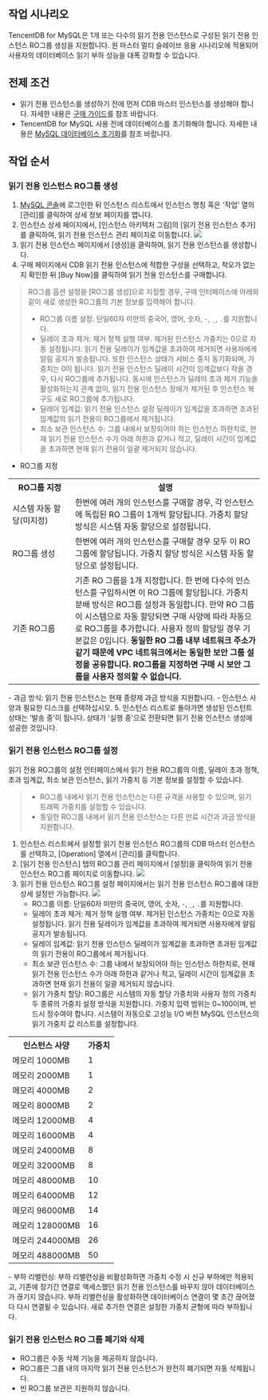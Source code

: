 ## 작업 시나리오
TencentDB for MySQL은 1개 또는 다수의 읽기 전용 인스턴스로 구성된 읽기 전용 인스턴스 RO그룹 생성을 지원합니다. 원 마스터 멀티 슬레이브 응용 시나리오에 적용되어 사용자의 데이터베이스 읽기 부하 성능을 대폭 강화할 수 있습니다.

## 전제 조건
- 읽기 전용 인스턴스를 생성하기 전에 먼저 CDB 마스터 인스턴스를 생성해야 합니다. 자세한 내용은 [구매 가이드](https://intl.cloud.tencent.com/document/product/236/5160)를 참조 바랍니다.
- TencentDB for MySQL 사용 전에 데이터베이스를 초기화해야 합니다. 자세한 내용은 [MySQL 데이터베이스 초기화](https://intl.cloud.tencent.com/document/product/236/3128)를 참조 바랍니다.

## 작업 순서

### 읽기 전용 인스턴스 RO그룹 생성
1. [MySQL 콘솔](https://console.cloud.tencent.com/cdb/ )에 로그인한 뒤 인스턴스 리스트에서 인스턴스 명칭 혹은 '작업' 열의 [관리]를 클릭하여 상세 정보 페이지를 엽니다.
2. 인스턴스 상세 페이지에서, [인스턴스 아키텍처 그림]의 [읽기 전용 인스턴스 추가]를 클릭하여, 읽기 전용 인스턴스 관리 페이지로 이동합니다.
![](https://main.qcloudimg.com/raw/83e817ae1b9205d6cdf061684f7d3c12.png)
3. 읽기 전용 인스턴스 페이지에서 [생성]을 클릭하여, 읽기 전용 인스턴스를 생성합니다.
4. 구매 페이지에서 CDB 읽기 전용 인스턴스에 적합한 구성을 선택하고, 착오가 없는지 확인한 뒤 [Buy Now]를 클릭하여 읽기 전용 인스턴스를 구매합니다.
> RO그룹 옵션 설정을 [RO그룹 생성]으로 지정할 경우, 구매 인터페이스에 아래와 같이 새로 생성한 RO그룹의 기본 정보를 입력해야 합니다.
>- RO그룹 이름 설정: 단일60자 미만의 중국어, 영어, 숫자, `-`, `_`, `.`를 지원합니다.
>- 딜레이 초과 제거: 제거 정책 실행 여부. 제거된 인스턴스 가중치는 0으로 자동 설정됩니다. 읽기 전용 딜레이가 임계값을 초과하여 제거되면 사용자에게 알림 공지가 발송됩니다. 또한 인스턴스 상태가 서비스 중지 동기화되며, 가중치는 0이 됩니다. 읽기 전용 인스턴스 딜레이 시간이 임계값보다 작을 경우, 다시 RO그룹에 추가됩니다. 동시에 인스턴스가 딜레이 초과 제거 기능을 활성화하는지 관계 없이, 읽기 전용 인스턴스 장애가 제거된 후 인스턴스 복구도 새로 RO그룹에 추가됩니다.
>- 딜레이 임계값: 읽기 전용 인스턴스 설정 딜레이가 임계값을 초과하면 초과된 임계값의 읽기 전용이 RO그룹에서 제거됩니다.
>- 최소 보관 인스턴스 수: 그룹 내에서 보장되어야 하는 인스턴스 하한치로, 현재 읽기 전용 인스턴스 수가 아래 하한과 같거나 적고, 딜레이 시간이 임계값을 초과하면 현재 읽기 전용이 일괄 제거되지 않습니다.
>
>[](https://main.qcloudimg.com/raw/080eae0860b13115d0151f4414c4b63a.png)
>
 - RO그룹 지정
 <table>
  <tr>
    <th width="25%">RO그룹 지정</th>
    <th width="75%">설명</th>
  </tr>
  <tr>
    <td>시스템 자동 할당(미지정)</td>
    <td>한번에 여러 개의 인스턴스를 구매할 경우, 각 인스턴스에 독립된 RO 그룹이 1개씩 할당됩니다. 가중치 할당 방식은 시스템 자동 할당으로 설정됩니다.</td>
  </tr>
  <tr>
    <td>RO그룹 생성</td>
    <td>한번에 여러 개의 인스턴스를 구매할 경우 모두 이 RO그룹에 할당됩니다. 가중치 할당 방식은 시스템 자동 할당으로 설정됩니다.</td>
  </tr>
  <tr>
    <td>기존 RO그룹</td>
    <td>기존 RO 그룹을 1개 지정합니다. 한 번에 다수의 인스턴스를 구입하시면 이 RO 그룹에 할당됩니다. 가중치 분배 방식은 RO그룹 설정과 동일합니다. 만약 RO 그룹이 시스템으로 자동 할당되면 구매 사양에 따라 자동으로 RO그룹을 추가합니다. 사용자 정의 할당일 경우 기본값은 0입니다. <b>동일한 RO 그룹 내부 네트워크 주소가 같기 때문에 VPC 네트워크에서는 동일한 보안 그룹 설정을 공유합니다. RO그룹을 지정하면 구매 시 보안 그룹을 사용자 정의할 수 없습니다.</b></td>
  </tr>
</table>
 - 과금 방식: 읽기 전용 인스턴스는 현재 종량제 과금 방식을 지원합니다.
 - 인스턴스 사양과 필요한 디스크를 선택하십시오.
5. 인스턴스 리스트로 돌아가면 생성된 인스턴트 상태는 '발송 중'이 됩니다. 상태가 '실행 중'으로 전환되면 읽기 전용 인스턴스 생성에 성공한 것입니다.


### 읽기 전용 인스턴스 RO그룹 설정
읽기 전용 RO그룹의 설정 인터페이스에서 읽기 전용 RO그룹의 이름, 딜레이 초과 정책, 초과 임계값, 최소 보관 인스턴스, 읽기 가중치 등 기본 정보를 설정할 수 있습니다.
>
>- RO그룹 내에서 읽기 전용 인스턴스는 다른 규격을 사용할 수 있으며, 읽기 트래픽 가중치를 설정할 수 있습니다.
>- 동일한 RO그룹 내에서 읽기 전용 인스턴스는 다른 만료 시간과 과금 방식을 지원합니다.
>
1. 인스턴스 리스트에서 설정할 읽기 전용 인스턴스 RO그룹의 CDB 마스터 인스턴스를 선택하고, [Operation] 열에서 [관리]를 클릭합니다.
2. [읽기 전용 인스턴스] 탭의 RO그룹 관리 페이지에서 [설정]을 클릭하여 읽기 전용 인스턴스 RO그룹 페이지로 이동합니다.
![](https://main.qcloudimg.com/raw/f03a6fc7e5460181e1e933157b4922cb.png)
3. 읽기 전용 인스턴스 RO그룹 설정 페이지에서는 읽기 전용 인스턴스 RO그룹에 대한 상세 설정만 가능합니다.
![](https://main.qcloudimg.com/raw/94a42aa7ed813d8ba68560c40749998f.png)
   - RO그룹 이름: 단일60자 미만의 중국어, 영어, 숫자, `-`, `_`, `.`를 지원합니다.
   - 딜레이 초과 제거: 제거 정책 실행 여부. 제거된 인스턴스 가중치는 0으로 자동 설정됩니다. 읽기 전용 딜레이가 임계값을 초과하여 제거되면 사용자에게 알림 공지가 발송됩니다.
   - 딜레이 임계값: 읽기 전용 인스턴스 딜레이가 임계값을 초과하면 초과된 임계값의 읽기 전용이 RO그룹에서 제거됩니다.
   - 최소 보관 인스턴스 수: 그룹 내에서 보장되어야 하는 인스턴스 하한치로, 현재 읽기 전용 인스턴스 수가 아래 하한과 같거나 적고, 딜레이 시간이 임계값을 초과하면 현재 읽기 전용이 일괄 제거되지 않습니다.
   - 읽기 가중치 할당: RO그룹은 시스템의 자동 할당 가중치와 사용자 정의 가중치 두 종류의 가중치 설정 방식을 지원합니다. 가중치 입력 범위는 0~100이며, 반드시 정수여야 합니다. 시스템이 자동으로 고성능 I/O 버전 MySQL 인스턴스의 읽기 가중치 값 리스트를 설정합니다.
<table>
  <tr>
    <th>인스턴스 사양</th>
    <th>가중치</th>
  </tr>
  <tr>
		<td>메모리 1000MB</td>
		<td>1</td>
  </tr>
  <tr>
		<td>메모리 2000MB</td>
		<td>1</td>
  </tr>
  <tr>
		<td>메모리 4000MB</td>
		<td>2</td>
  </tr>
	  <tr>
		<td>메모리 8000MB</td>
		<td>2</td>
  </tr>
	  <tr>
		<td>메모리 12000MB</td>
		<td>4</td>
  </tr>
	  <tr>
		<td>메모리 16000MB</td>
		<td>4</td>
  </tr>
	  <tr>
		<td>메모리 24000MB</td>
		<td>8</td>
  </tr>
	  <tr>
		<td>메모리 32000MB</td>
		<td>8</td>
  </tr>
	  <tr>
		<td>메모리 48000MB</td>
		<td>10</td>
  </tr>
	  <tr>
		<td>메모리 64000MB</td>
		<td>12</td>
  </tr>
	  <tr>
		<td>메모리 96000MB</td>
		<td>14</td>
  </tr>
	  <tr>
		<td>메모리 128000MB</td>
		<td>16</td>
  </tr>
	  <tr>
		<td>메모리 244000MB</td>
		<td>26</td>
  </tr>  <tr>
		<td>메모리 488000MB</td>
		<td>50</td>
  </tr>
</table> 
 - 부하 리밸런싱:
 부하 리밸런싱을 비활성화하면 가중치 수정 시 신규 부하에만 적용되고, 기존에 장기간 연결로 액세스했던 읽기 전용 인스턴스를 바꾸지 않아 데이터베이스가 끊기지 않습니다.
  부하 리밸런싱을 활성화하면 데이터베이스 연결이 몇 초간 끊어졌다 다시 연결될 수 있습니다. 새로 추가한 연결은 설정한 가중치 균형에 따라 부하됩니다.

### 읽기 전용 인스턴스 RO 그룹 폐기와 삭제
- RO그룹은 수동 삭제 기능을 제공하지 않습니다.
- RO그룹은 그룹 내의 마지막 읽기 전용 인스턴스가 완전히 폐기되면 자동 삭제됩니다.
- 빈 RO그룹 보관은 지원하지 않습니다.
